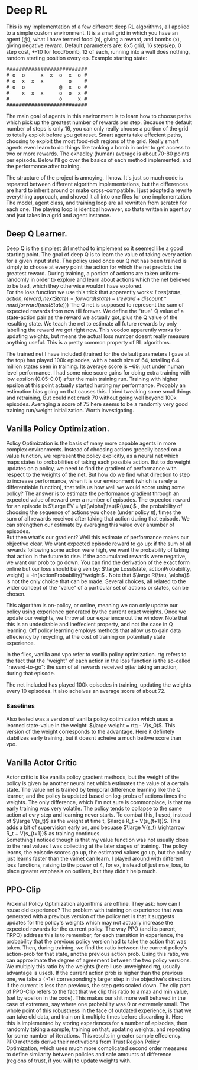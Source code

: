 # Deep RL
This is my implementation of a few different deep RL algorithms, all applied to a simple custom
environment. It is a small grid in which you have an agent (@), what I have termed food (o),
giving a reward, and bombs (x), giving negative reward. Default parameters are: 8x5 grid, 16
steps/ep, 0 step cost, +-10 for food/bomb, 12 of each, running into a wall does nothing, random
starting position every ep. Example starting state:
<pre>
##########################
# o  o     x  x  o  x  o #
# o  x  x  x        o    #
# o  o           @  x  o #
#    x  x  x     o  o  x #
#                o     x #
##########################
</pre>
The main goal of agents in this environment is to learn how to choose paths which pick up the greatest
number of rewards per step. Because the default number of steps is only 16, you can only really choose
a portion of the grid to totally exploit before you get reset. Smart agents take effecient paths, 
choosing to exploit the most food-rich regions of the grid. Really smart agents even learn to do things
like tanking a bomb in order to get access to two or more rewards. The ekhadley (human) average is about
70-80 points per episode. Below I'll go over the basics of each method implemented, and the performance
after training.

The structure of the project is annoying, I know. It's just so much code is repeated between different
algorithm implementations, but the differences are hard to inherit around or make cross-compatible. I
just adopted a rewrite everything approach, and shoved it all into one files for one implementation. The 
model, agent class, and training loop are all rewritten from scratch for each one. The playing loop
is identical however, so thats written in agent.py and jsut takes in a grid and agent instance.

## Deep Q Learner.
Deep Q is the simplest drl method to implement so it seemed like a good starting point. The goal of deep
Q is to learn the value of taking every action for a given input state. The policy used once our Q net has
been trained is simply to choose at every point the action for which the net predicts the greatest reward.
During training, a portion of actions are taken uniform-randomly in order to  explore and learn about
actions which the net believed to be bad, which they otherwise wouldnt have explored.  
For the loss function we use this trick that apparently works:
$Loss(state, action, reward, nextState) = forward(state) - (reward + discount*max(forward(nextState)))$
The Q net is supposed to represent the sum of expected rewards from now till forever. We define the "true"
Q value of a state-action pair as the reward we actually got, plus the Q value of the resulting state. We
teach the net to estimate all future rewards by only labelling the reward we got right now. This voodoo
apparently works for updating weights, but means the actual loss number doesnt really measure anything
useful. This is a pretty common property of RL algorithms.  

The trained net I have included (trained for the default parameters I gave at the top) has played 100k
episodes, with a batch size of 64, totalling 6.4 million states seen in training. Its average score is
~69: just under human level performance. I had some nice score gains for doing extra training with low
epsilon (0.05-0.01) after the main training run. Training with higher epsilon at this point actually
started hurting my performance. Probably an estimation bias going on that causes this. I tried tweaking
some small things and retraining, But could not crack 70 without going well beyond 100k episodes. Averaging
a score of 75 here seems to be a randomly very good training run/weight initialization. Worth investigating.

## Vanilla Policy Optimization.
Policy Optimization is the basis of many more capable agents in more complex environments. Instead of
choosing actions greedily based on a value function, we represent the policy explicitly, as a neural net
which maps states to probabilities of taking each possible action. But to do weight updates on a policy,
we need to find the gradient of performance with respect to the weights of the net. But how do we find
what direction to step to increase performance, when it is our environment (which is rarely a differentiable
function), that tells us how well we would score using some policy? The answer is to estimate the performance
gradient through an expected value of reward over a number of episodes. The expected reward for an episode is 
$\large EV = \pi(\alpha|\tau)R(\tau)$
, the probability of choosing the sequence of actions you chose (under policy $\pi$), times the sum of all
rewards received after taking that action during that episode. We can strengthen our estimate by averaging
this value over anumber of episodes.  
But then what's our gradient? Well this estimate of performance makes our objective clear. We want expected
episode reward to go up: if the sum of all rewards following some action were high, we want the probability
of taking that action in the future to rise. If the accumulated rewards were negative, we want our prob
to go down. You can find the derivation of the exact form online but our loss should be given by:
$\large Loss(state, actionProbability, weight) = -ln(actionProbability)*weight$
. Note that $\large R(\tau, \alpha)$ is not the only choice that can be made. Several choices, all related to
the wider concept of the "value" of a particular  set of actions or states, can be chosen. 

This algorithm is on-policy, or online, meaning we can only update our policy using experience generated
by the current exact weights. Once we update our weights, we throw all our experience out the window. Note
that this is an undesirable and ineffecient property, and not the case in Q learning. Off policy learning
employs methods that allow us to gain data effeciency by recycling, at the cost of training on potentially
stale experience.

In the files, vanilla and vpo refer to vanilla policy optimization. rtg refers to the fact that the
"weight" of each action in the loss function is the so-called "reward-to-go": the sum of all rewards
received *after* taking an action, during that episode.

The net included has played 100k episodes in training, updating the weights every 10 episodes. It also
acheives an average score of about 72.

### Baselines
Also tested was a version of vanilla policy optimization which uses a learned state-value in the
weight: $\large weight = rtg - V(s_0)$. This version of the weight corresponds to the advantage.
Here it defintely stabilizes early training, but it doesnt acheive a much bettwe score than vpo.

## Vanilla Actor Critic
Actor critic is like vanilla policy gradient methods, but the weight of the policy is given by
another neural net which estimates the value of a certain state. The value net is trained by temporal
difference learning like the Q learner, and the policy is updated based on log-probs of actions times
the weights. The only difference, which I'm not sure is commonplace, is that my early training was 
very volatile. The policy tends to collapse to the same action at evry step and learning never starts.
To combat this, I used, instead of $\large V(s_t)$ as the weight at time t, $\large R_t + V(s_{t+1})$.
This adds a bit of supervision early on, and becuase $\large V(s_t) \rightarrow R_t + V(s_{t+1})$ as training
continues.  
Something I noticed though is that my value function was not usually close to the real values I was
collecting at the later stages of training. The policy learns, the episode scores go up, the estimated
values go up, but the policy just learns faster than the valnet can learn. I played around with different
loss functions, raising to the power of 4, for ex, instead of just mse_loss, to place greater emphasis
on outliers, but they didn't help much.

## PPO-Clip
Proximal Policy Optimization algorithms are offline. They ask: how can I reuse old experience?
The problem with training on experience that was generated with a previous version of the policy net
is that it suggests updates for the policy's weights which may not actually increase the expected rewards
for the current policy. The way PPO (and its parent, TRPO) address this is to remember, for each transition
in experience, the probability that the previous policy version had to take the action that was taken. Then,
during training, we find the ratio between the current policy's action-prob for that state, andthe previous
action prob. Using this ratio, we can approximate the degree of agreement between the two policy versions.
We multiply this ratio by the weights (here I use unweighted rtg, usually advantage is used). If the current
action prob is higher than the previous one, we take a (>1x) correspondingly larger step in the objective's
direction. If the current is less than previous, the step gets scaled down. The clip part of PPO-Clip
refers to the fact that we clip this ratio to a max and min value, (set by epsilon in the code). This
makes our shit more well behaved in the case of extremes, say where one probability was 0 or extremely
small. The whole point of this robustness in the face of outdated experience, is that we can take old
data, and train on it multiple times before discarding it. Here this is implemented by storing experiences
for a number of episodes, then randomly taking a sample, training on that, updating weights, and repeating
for some number of iterations. This results in greater sample effeciency. PPO methods  derive their
motivations from Trust Region Policy Optimization, which uses much more complicated second order measures
to define similarity between policies and safe amounts of difference (regions of trust, if you will) to
update weights with.